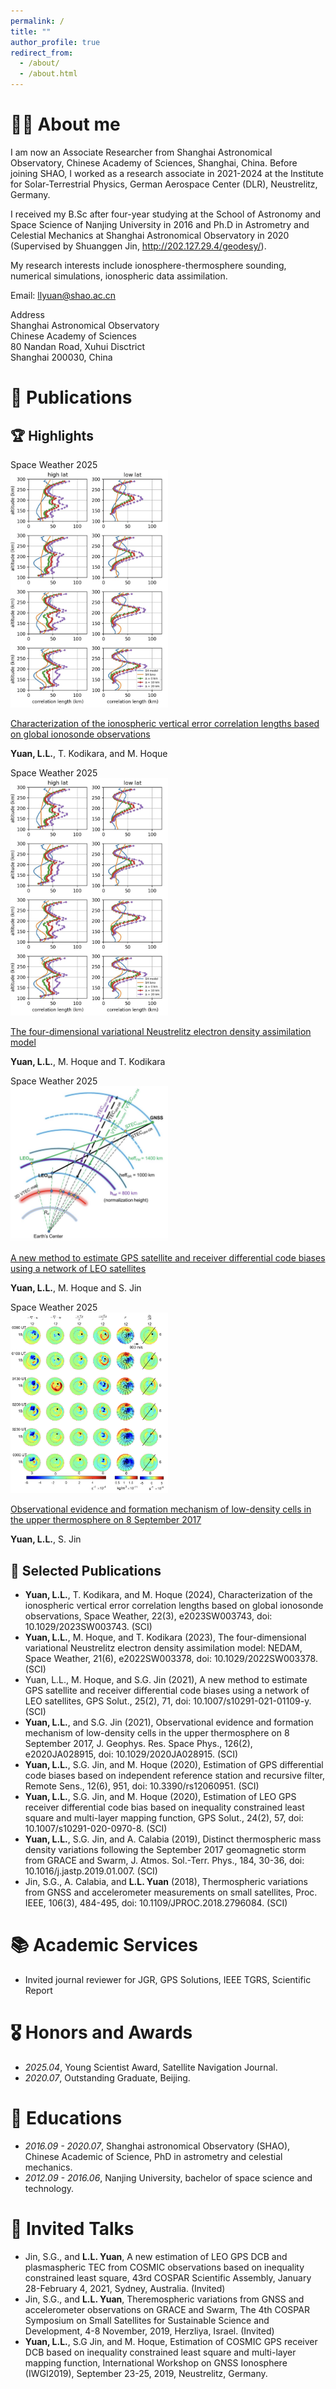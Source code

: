 ```yaml
---
permalink: /
title: ""
author_profile: true
redirect_from: 
  - /about/
  - /about.html
---
```

# 🙋‍♂️ About me 

I am now an Associate Researcher from Shanghai Astronomical Observatory, Chinese Academy of Sciences, Shanghai, China. Before joining SHAO, I worked as a research associate in 2021-2024 at the Institute for Solar-Terrestrial Physics, German Aerospace Center (DLR), Neustrelitz, Germany.  

I received my B.Sc after four-year studying at the School of Astronomy and Space Science of Nanjing University in 2016 and Ph.D in Astrometry and Celestial Mechanics at Shanghai Astronomical Observatory in 2020 (Supervised by Shuanggen Jin, http://202.127.29.4/geodesy/). 

My research interests include ionosphere-thermosphere sounding, numerical simulations, ionospheric data assimilation.

Email: llyuan@shao.ac.cn

Address  
Shanghai Astronomical Observatory  
Chinese Academy of Sciences  
80 Nandan Road, Xuhui Disctrict  
Shanghai 200030, China

# 📝 Publications 

## 🏆 Highlights

<div class='paper-box'><div class='paper-box-image'><div><div class="badge">Space Weather 2025</div><img src='images/SW2024' alt="sym" width="50%"></div></div>
<div class='paper-box-text' markdown="1">

[Characterization of the ionospheric vertical error correlation lengths based on global ionosonde observations](https://doi.org/10.1029/2023SW003743)

**Yuan, L.L.**, T. Kodikara, and M. Hoque

</div>
</div>

<div class='paper-box'><div class='paper-box-image'><div><div class="badge">Space Weather 2025</div><img src='images/SW2024' alt="sym" width="50%"></div></div>
<div class='paper-box-text' markdown="1">

[The four-dimensional variational Neustrelitz electron density assimilation model](https://doi.org/10.1029/2022SW003378)

**Yuan, L.L.**, M. Hoque and T. Kodikara

</div>
</div>



<div class='paper-box'><div class='paper-box-image'><div><div class="badge">Space Weather 2025</div><img src='images/GPSS2021' alt="sym" width="50%"></div></div>
<div class='paper-box-text' markdown="1">

[A new method to estimate GPS satellite and receiver differential code biases using a network of LEO satellites](https://doi.org/10.1007/s10291-021-01109-y)

**Yuan, L.L.**, M. Hoque and S. Jin

</div>
</div>


<div class='paper-box'><div class='paper-box-image'><div><div class="badge">Space Weather 2025</div><img src='images/JGR2021' alt="sym" width="50%"></div></div>
<div class='paper-box-text' markdown="1">

[Observational evidence and formation mechanism of low-density cells in the upper thermosphere on 8 September 2017]( https://doi.org/10.1029/2020JA028915)

**Yuan, L.L.**, S. Jin

</div>
</div>



## 📑 Selected Publications

- **Yuan, L.L.**, T. Kodikara, and M. Hoque (2024), Characterization of the ionospheric vertical error correlation lengths based on global ionosonde observations, Space Weather, 22(3), e2023SW003743, doi: 10.1029/2023SW003743. (SCI)
- **Yuan, L.L.**, M. Hoque, and T. Kodikara (2023), The four-dimensional variational Neustrelitz electron density assimilation model: NEDAM, Space Weather, 21(6), e2022SW003378, doi: 10.1029/2022SW003378. (SCI)
- Yuan, L.L., M. Hoque, and S.G. Jin (2021), A new method to estimate GPS satellite and receiver differential code biases using a network of LEO satellites, GPS Solut., 25(2), 71, doi: 10.1007/s10291-021-01109-y. (SCI)
- **Yuan, L.L.**, and S.G. Jin (2021), Observational evidence and formation mechanism of low-density cells in the upper thermosphere on 8 September 2017, J. Geophys. Res. Space Phys., 126(2), e2020JA028915, doi: 10.1029/2020JA028915. (SCI)
- **Yuan, L.L.**, S.G. Jin, and M. Hoque (2020), Estimation of GPS differential code biases based on independent reference station and recursive filter, Remote Sens., 12(6), 951, doi: 10.3390/rs12060951. (SCI)
- **Yuan, L.L.**, S.G. Jin, and M. Hoque (2020), Estimation of LEO GPS receiver differential code bias based on inequality constrained least square and multi-layer mapping function, GPS Solut., 24(2), 57, doi: 10.1007/s10291-020-0970-8. (SCI)
- **Yuan, L.L.**, S.G. Jin, and A. Calabia (2019), Distinct thermospheric mass density variations following the September 2017 geomagnetic storm from GRACE and Swarm, J. Atmos. Sol.-Terr. Phys., 184, 30-36, doi: 10.1016/j.jastp.2019.01.007. (SCI)
- Jin, S.G., A. Calabia, and **L.L. Yuan** (2018), Thermospheric variations from GNSS and accelerometer measurements on small satellites, Proc. IEEE, 106(3), 484-495, doi: 10.1109/JPROC.2018.2796084. (SCI)


# 📚 Academic Services

- Invited journal reviewer for JGR, GPS Solutions, IEEE TGRS, Scientific Report

# 🎖 Honors and Awards
- *2025.04*, Young Scientist Award, Satellite Navigation Journal.
- *2020.07*, Outstanding Graduate, Beijing.

# 📖 Educations
- *2016.09 - 2020.07*, Shanghai astronomical Observatory (SHAO), Chinese Academic of Science, PhD in astrometry and celestial mechanics.
- *2012.09 - 2016.06*, Nanjing University, bachelor of space science and technology. 

# 💬 Invited Talks
- Jin, S.G., and **L.L. Yuan**, A new estimation of LEO GPS DCB and plasmaspheric TEC from COSMIC observations based on inequality constrained least square, 43rd COSPAR Scientific Assembly, January 28-February 4, 2021, Sydney, Australia. (Invited)
- Jin, S.G., and **L.L. Yuan**, Theremospheric variations from GNSS and accelerometer observations on GRACE and Swarm, The 4th COSPAR Symposium on Small Satellites for Sustainable Science and Development, 4-8 November, 2019, Herzliya, Israel. (Invited)
- **Yuan, L.L.**, S.G Jin, and M. Hoque, Estimation of COSMIC GPS receiver DCB based on inequality constrained least square and multi-layer mapping function, International Workshop on GNSS Ionosphere (IWGI2019), September 23-25, 2019, Neustrelitz, Germany.

